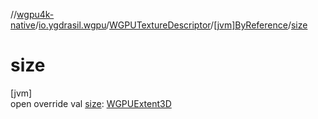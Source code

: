 //[wgpu4k-native](../../../../index.md)/[io.ygdrasil.wgpu](../../index.md)/[WGPUTextureDescriptor](../index.md)/[[jvm]ByReference](index.md)/[size](size.md)

# size

[jvm]\
open override val [size](size.md): [WGPUExtent3D](../../-w-g-p-u-extent3-d/index.md)
